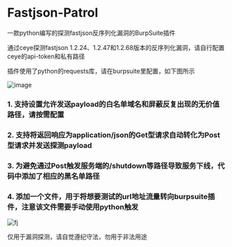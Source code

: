 # Fastjson-Patrol

一款python编写的探测fastjson反序列化漏洞的BurpSuite插件

通过ceye探测fastjson 1.2.24、1.2.47和1.2.68版本的反序列化漏洞，请自行配置ceye的api-token和私有路径

插件使用了python的requests库，请在burpsuite里配置，如下图所示

![image](https://user-images.githubusercontent.com/20917372/115944170-bf121a00-a4e6-11eb-8dbb-2da5edd55f70.png)

### 1. 支持设置允许发送payload的白名单域名和屏蔽反复出现的无价值路径，请按需配置

### 2. 支持将返回响应为application/json的Get型请求自动转化为Post型请求并发送探测payload

### 3. 为避免通过Post触发服务端的/shutdown等路径导致服务下线，代码中添加了相应的黑名单路径

### 4. 添加一个文件，用于将想要测试的url地址流量转向burpsuite插件，注意该文件需要手动使用python触发


![fj](https://user-images.githubusercontent.com/20917372/110191993-8e0e5500-7e66-11eb-9bfc-1d250743aef5.png)


仅用于漏洞探测，请自觉遵纪守法，勿用于非法用途
